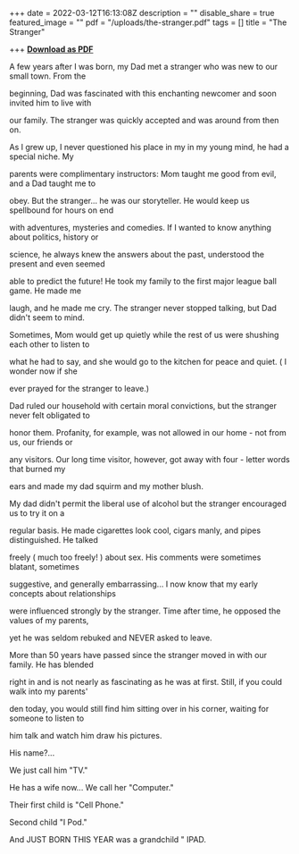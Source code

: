 +++
date = 2022-03-12T16:13:08Z
description = ""
disable_share = true
featured_image = ""
pdf = "/uploads/the-stranger.pdf"
tags = []
title = "The Stranger"

+++
[**Download as PDF**](/uploads/the-stranger.pdf)

A few years after I was born, my Dad met a stranger who was new to our small town. From the

beginning, Dad was fascinated with this enchanting newcomer and soon invited him to live with

our family. The stranger was quickly accepted and was around from then on.

As I grew up, I never questioned his place in my in my young mind, he had a special niche. My

parents were complimentary instructors: Mom taught me good from evil, and a Dad taught me to

obey. But the stranger... he was our storyteller. He would keep us spellbound for hours on end

with adventures, mysteries and comedies. If I wanted to know anything about politics, history or

science, he always knew the answers about the past, understood the present and even seemed

able to predict the future! He took my family to the first major league ball game. He made me

laugh, and he made me cry. The stranger never stopped talking, but Dad didn't seem to mind.

Sometimes, Mom would get up quietly while the rest of us were shushing each other to listen to

what he had to say, and she would go to the kitchen for peace and quiet. ( I wonder now if she

ever prayed for the stranger to leave.)

Dad ruled our household with certain moral convictions, but the stranger never felt obligated to

honor them. Profanity, for example, was not allowed in our home - not from us, our friends or

any visitors. Our long time visitor, however, got away with four - letter words that burned my

ears and made my dad squirm and my mother blush.

My dad didn't permit the liberal use of alcohol but the stranger encouraged us to try it on a

regular basis. He made cigarettes look cool, cigars manly, and pipes distinguished. He talked

freely ( much too freely! ) about sex. His comments were sometimes blatant, sometimes

suggestive, and generally embarrassing... I now know that my early concepts about relationships

were influenced strongly by the stranger. Time after time, he opposed the values of my parents,

yet he was seldom rebuked and NEVER asked to leave.

More than 50 years have passed since the stranger moved in with our family. He has blended

right in and is not nearly as fascinating as he was at first. Still, if you could walk into my parents'

den today, you would still find him sitting over in his corner, waiting for someone to listen to

him talk and watch him draw his pictures.

His name?...

We just call him "TV."

He has a wife now... We call her "Computer."

Their first child is "Cell Phone."

Second child "I Pod."

And JUST BORN THIS YEAR was a grandchild " IPAD.